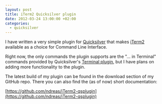 ```yaml
---
layout: post
title: iTerm2 Quicksilver plugin
date: 2012-03-24 13:00:00 +02:00
categories:
  - quicksilver
---
```


I have written a very simple plugin for [Quicksilver](http://qsapp.com/) that
makes [iTerm2](http://www.iterm2.com/) available as a choice for Command Line
Interface.

Right now, the only commands the plugin supports are the "... in Terminal"
commands provided by Quicksilver's [Terminal
plugin](https://github.com/quicksilver/Terminal-qsplugin), but I have plans on
adding more functionality to the plugin.

The latest build of my plugin can be found in the download section of my GitHub
repo. There you can also find the (as of now) short documentation:

[https://github.com/ndreas/iTerm2-qsplugin](https://github.com/ndreas/iTerm2-qsplugin)
